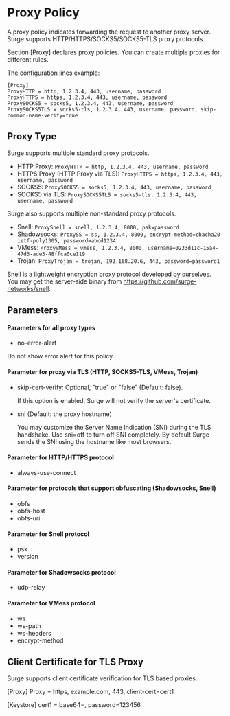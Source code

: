 # Proxy Policy

A proxy policy indicates forwarding the request to another proxy server. Surge supports HTTP/HTTPS/SOCKS5/SOCKS5-TLS proxy protocols.

Section [Proxy] declares proxy policies. You can create multiple proxies for different rules.

The configuration lines example:

```
[Proxy]
ProxyHTTP = http, 1.2.3.4, 443, username, password
ProxyHTTPS = https, 1.2.3.4, 443, username, password
ProxySOCKS5 = socks5, 1.2.3.4, 443, username, password
ProxySOCKS5TLS = socks5-tls, 1.2.3.4, 443, username, password, skip-common-name-verify=true
```

## Proxy Type

Surge supports multiple standard proxy protocols.

* HTTP Proxy: `ProxyHTTP = http, 1.2.3.4, 443, username, password`
* HTTPS Proxy (HTTP Proxy via TLS): `ProxyHTTPS = https, 1.2.3.4, 443, username, password`
* SOCKS5: `ProxySOCKS5 = socks5, 1.2.3.4, 443, username, password`
* SOCKS5 via TLS: `ProxySOCKS5TLS = socks5-tls, 1.2.3.4, 443, username, password`

Surge also supports multiple non-standard proxy protocols.

* Snell: `ProxySnell = snell, 1.2.3.4, 8000, psk=password`
* Shadowsocks: `ProxySS = ss, 1.2.3.4, 8000, encrypt-method=chacha20-ietf-poly1305, password=abcd1234`
* VMess: `ProxyVMess = vmess, 1.2.3.4, 8000, username=0233d11c-15a4-47d3-ade3-48ffca0ce119`
* Trojan: `ProxyTrojan = trojan, 192.168.20.6, 443, password=password1`

Snell is a lightweight encryption proxy protocol developed by ourselves. You may get the server-side binary from https://github.com/surge-networks/snell.



## Parameters

#### Parameters for all proxy types

* no-error-alert

Do not show error alert for this policy.

#### Parameter for proxy via TLS (HTTP, SOCKS5-TLS, VMess, Trojan)
* skip-cert-verify: Optional, "true" or "false" (Default: false).
  
	If this option is enabled, Surge will not verify the server's certificate.

* sni (Default: the proxy hostname)

	You may customize the Server Name Indication (SNI) during the TLS handshake. Use sni=off to turn off SNI completely. By default Surge sends the SNI using the hostname like most browsers.
	
#### Parameter for HTTP/HTTPS protocol

* always-use-connect


#### Parameter for protocols that support obfuscating (Shadowsocks, Snell)

* obfs
* obfs-host
* obfs-uri

#### Parameter for Snell protocol

* psk
* version


#### Parameter for Shadowsocks protocol

* udp-relay

#### Parameter for VMess protocol

* ws
* ws-path
* ws-headers
* encrypt-method

## Client Certificate for TLS Proxy

Surge supports client certificate verification for TLS based proxies.

[Proxy]
Proxy = https, example.com, 443, client-cert=cert1

[Keystore]
cert1 = base64=<P12 base64 string here>, password=123456


